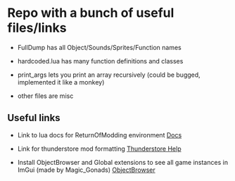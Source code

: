 # Repo with a bunch of useful files/links

* FullDump has all Object/Sounds/Sprites/Function names

* hardcoded.lua has many function definitions and classes

* print_args lets you print an array recursively (could be bugged, implemented it like a monkey)

* other files are misc

## Useful links

* Link to lua docs for ReturnOfModding environment [Docs](https://github.com/return-of-modding/ReturnOfModding/tree/master/docs%2Flua)

* Link for thunderstore mod formatting [Thunderstore Help](https://thunderstore.io/package/create/docs/)

* Install ObjectBrowser and Global extensions to see all game instances in ImGui  (made by Magic_Gonads) [ObjectBrowser](https://github.com/AndreLouisIssa/ReturnOfModding/tree/master/examples/plugins)

